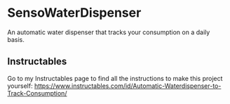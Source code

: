 # SensoWaterDispenser
An automatic water dispenser that tracks your consumption on a daily basis.

## Instructables
Go to my Instructables page to find all the instructions to make this project yourself: https://www.instructables.com/id/Automatic-Waterdispenser-to-Track-Consumption/
